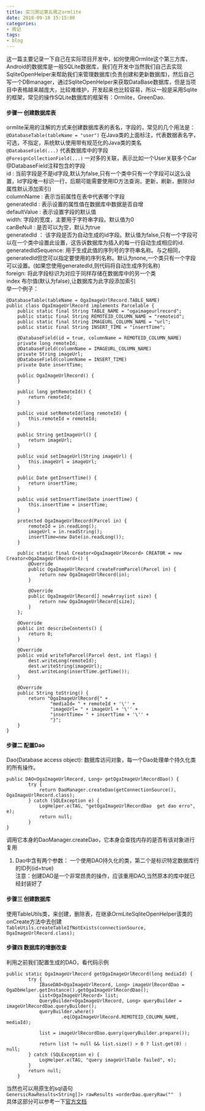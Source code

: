 ```yaml
---
title: 实习周记第五周之ormlite
date: 2018-09-18 15:15:00
categories: 
- 周记
tags:
- blog
--- 
```


这一篇主要记录一下自己在实际项目开发中，如何使用Ormlite这个第三方库，Android的数据库是一般SQLite数据库，我们在开发中当然我们自己去实现SqliteOpenHelper来帮助我们来管理数据库(负责创建和更新数据库)，然后自己写一个DBmanager，通过SqliteOpenHelper来获取DataBase数据库，但是当项目中表格越来越庞大，比较难维护，开发起来也比较容易，所以一般是采用Sqlite的框架，常见的操作SQLite数据库的框架有：Ormlite，GreenDao.

<!--more-->  

#### 步骤一 创建数据库表  
ormlite采用的注解的方式来创建数据库表的表名，字段的，常见的几个用法是：  
`@DatabaseTable(tableName = "user")` 在Java类的上面标注，代表数据表名字，可选，不指定，系统默认使用带有规范化的Java类的类名  
`@DatabaseField(...)` 代表数据库中的字段  
`@ForeignCollectionField(...)` 一对多的关联，表示比如一个User关联多个Car  
@DatabaseField注释包含的字段   
id : 当前字段是不是id字段,默认为false,只有一个类中只有一个字段可以这么设置，Id字段唯一标识一行，后期可能需要使用ID方法查询，更新，刷新，删除(Id属性默认添加索引)    
columnName : 表示当前属性在表中代表哪个字段  
generatedId : 表示设置的属性值在数据库中数据是否自增  
defaultValue : 表示设置字段的默认值  
width:  字段的宽度，主要用于字符串字段。默认值为0  
canBeNull : 是否可以为空，默认为true  
generatedId ： 该字段是否为自动生成的id字段。默认值为false,只有一个字段可以在一个类中设置此设置，这告诉数据库为插入的每一行自动生成相应的id.  
generatedIdSequence: 用于生成此值的序列号的字符串名称。与之相同，generatedId但您可以指定要使用的序列名称。默认为none,一个类只有一个字段可以设置。(如果您使用generatedId,则代码将自动生成序列名称)  
foreign: 将此字段标识为对应于同样存储在数据库中的另一个类  
index 布尔值(默认为false),让数据库为此字段添加索引  
举一个例子：
```
@DatabaseTable(tableName = OgaImageUrlRecord.TABLE_NAME)
public class OgaImageUrlRecord implements Parcelable {
    public static final String TABLE_NAME = "ogaimageurlrecord";
    public static final String REMOTEID_COLUMN_NAME = "remoteid";
    public static final String IMAGEURL_COLUMN_NAME = "url";
    public static final String INSERT_TIME = "insertTime";

    @DatabaseField(id = true, columnName = REMOTEID_COLUMN_NAME)
    private long remoteId;
    @DatabaseField(columnName = IMAGEURL_COLUMN_NAME)
    private String imageUrl;
    @DatabaseField(columnName = INSERT_TIME)
    private Date insertTime;

    public OgaImageUrlRecord() {
    }

    public long getRemoteId() {
        return remoteId;
    }

    public void setRemoteId(long remoteId) {
        this.remoteId = remoteId;
    }

    public String getImageUrl() {
        return imageUrl;
    }

    public void setImageUrl(String imageUrl) {
        this.imageUrl = imageUrl;
    }

    public Date getInsertTime() {
        return insertTime;
    }

    public void setInsertTime(Date insertTime) {
        this.insertTime = insertTime;
    }

    protected OgaImageUrlRecord(Parcel in) {
        remoteId = in.readLong();
        imageUrl = in.readString();
        insertTime=new Date(in.readLong());
    }

    public static final Creator<OgaImageUrlRecord> CREATOR = new Creator<OgaImageUrlRecord>() {
        @Override
        public OgaImageUrlRecord createFromParcel(Parcel in) {
            return new OgaImageUrlRecord(in);
        }

        @Override
        public OgaImageUrlRecord[] newArray(int size) {
            return new OgaImageUrlRecord[size];
        }
    };

    @Override
    public int describeContents() {
        return 0;
    }

    @Override
    public void writeToParcel(Parcel dest, int flags) {
        dest.writeLong(remoteId);
        dest.writeString(imageUrl);
        dest.writeLong(insertTime.getTime());
    }

    @Override
    public String toString() {
        return "OgaImageUrlRecord{" +
                "mediaId= " + remoteId + '\'' +
                "imageUrl= " + imageUrl + '\'' +
                "insertTime= " + insertTime + '\'' +
                "}";
    }
}
```  
#### 步骤二 配置Dao  
Dao(Database access object): 数据库访问对象，每一个Dao处理单个持久化类的所有操作。  
```
public DAO<OgaImageUrlRecord, Long> getOgaImageUrlRecordDao() {
        try {
            return DaoManager.createDao(getConnectionSource(), OgaImageUrlRecord.class);
        } catch (SQLException e) {
            LogHelper.e(TAG, "getOgaImageUrlRecordDao  get dao erro", e);
            return null;
        }
}
```  
调用它本身的DaoManager.createDao，它本身会查找内存的是否有该对象进行复用  
1. Dao中含有两个参数： 一个使用DAO持久化的类，第二个是标识特定数据库行的ID列(id=true)  
注意：创建DAO是一个非常昂贵的操作，应该重用DAO,当然原本的库中就已经封装好了  

#### 步骤三 创建数据库  
使用TableUtils类，来创建，删除表，在继承OrmLiteSqliteOpenHelper该类的onCreate方法中去创建  
`TableUtils.createTableIfNotExists(connectionSource, OgaImageUrlRecord.class);`  

#### 步骤四 数据库的增删改查  
利用之前我们配置生成的DAO，看代码示例  
```
public static OgaImageUrlRecord getOgaImageUrlRecord(long mediaId) {
        try {
            IBaseDAO<OgaImageUrlRecord, Long> imageUrlRecordDao = OgaDbHelper.getInstance().getOgaImageUrlRecordDao();
            List<OgaImageUrlRecord> list;
            QueryBuilder<OgaImageUrlRecord, Long> queryBuilder = imageUrlRecordDao.queryBuilder();
            queryBuilder.where()
                    .eq(OgaImageUrlRecord.REMOTEID_COLUMN_NAME, mediaId);

            list = imageUrlRecordDao.query(queryBuilder.prepare());

            return list != null && list.size() > 0 ? list.get(0) : null;
        } catch (SQLException e) {
            LogHelper.e(TAG, "query imageUrlTable failed", e);
        }
        return null;
    }  
```  
当然也可以用原生的sql语句  
`GenersicRawResults<String[]> rawResults =orderDao.queryRaw(""  )`  
具体这部分可以参考一下[官方文档](http://ormlite.com/javadoc/ormlite-core/doc-files/ormlite_1.html#Getting-Started)

 
